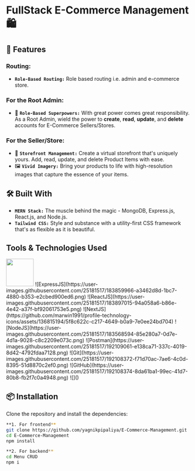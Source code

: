 # FullStack E-Commerce Management🛍️

## 🚀 Features

### Routing:
- **`Role-Based Routing:`** Role based routing i.e. admin and e-commerce store.

### For the Root Admin:
- 🌟 **`Role-Based Superpowers:`** With great power comes great responsibility. As a Root Admin, wield the power to **create**, **read**, **update**, and **delete** accounts for E-Commerce Sellers/Stores.

### For the Seller/Store:
- 🏪 **`Storefront Management:`** Create a virtual storefront that's uniquely yours. Add, read, update, and delete Product Items with ease.
- 🖼️ **`Vivid Imagery:`** Bring your products to life with high-resolution images that capture the essence of your items.

## 🛠️ Built With

- **`MERN Stack:`** The muscle behind the magic - MongoDB, Express.js, React.js, and Node.js.
- **`Tailwind CSS:`** Style and substance with a utility-first CSS framework that's as flexible as it is beautiful.

## Tools & Technologies Used
<img src="https://user-images.githubusercontent.com/25181517/182884177-d48a8579-2cd0-447a-b9a6-ffc7cb02560e.png" width="75" height="75" /> 
![ExpressJS](https://user-images.githubusercontent.com/25181517/183859966-a3462d8d-1bc7-4880-b353-e2cbed900ed6.png) ![ReactJS](https://user-images.githubusercontent.com/25181517/183897015-94a058a6-b86e-4e42-a37f-bf92061753e5.png) ![NextJS](https://github.com/marwin1991/profile-technology-icons/assets/136815194/5f8c622c-c217-4649-b0a9-7e0ee24bd704) ![NodeJS](https://user-images.githubusercontent.com/25181517/183568594-85e280a7-0d7e-4d1a-9028-c8c2209e073c.png)
![Postman](https://user-images.githubusercontent.com/25181517/192109061-e138ca71-337c-4019-8d42-4792fdaa7128.png)
![Git](https://user-images.githubusercontent.com/25181517/192108372-f71d70ac-7ae6-4c0d-8395-51d8870c2ef0.png)
![GitHub](https://user-images.githubusercontent.com/25181517/192108374-8da61ba1-99ec-41d7-80b8-fb2f7c0a4948.png)
![]()

## 

## 📦 Installation

Clone the repository and install the dependencies:

```bash
**1. For frontend**
git clone https://github.com/yagnikpipaliya/E-Commerce-Management.git
cd E-Commerce-Management
npm install

**2. For backend**
cd Menu CRUD
npm i
```
